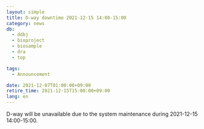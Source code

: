 ```yaml
---
layout: simple
title: D-way downtime 2021-12-15 14:00-15:00
category: news
db:
  - ddbj
  - bioproject
  - biosample
  - dra
  - top

tags:
  - Announcement

date: 2021-12-07T01:00:00+09:00
retire_time: 2021-12-15T15:00:00+09:00
lang: en
---
```


D-way will be unavailable due to the system maintenance during 2021-12-15 14:00-15:00.    